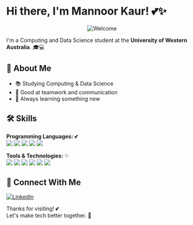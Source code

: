 # Hi there, I'm Mannoor Kaur! 💕✨
<div align="center">
  <img src="https://readme-typing-svg.herokuapp.com?font=Fira+Code&size=24&duration=3000&pause=1000&color=FF69B4&center=true&vCenter=true&width=500&lines=Welcome+to+my+GitHub!+%F0%9F%92%96" alt="Welcome" />
</div>

I'm a Computing and Data Science student at the **University of Western Australia**. 🎓💻

## 💖 About Me
- 📚 Studying Computing & Data Science  
- 🤝 Good at teamwork and communication
- 🌟 Always learning something new

## 🛠️ Skills

**Programming Languages:** 💕  
<img src="https://img.shields.io/badge/Python-FF1493?style=flat&logo=python&logoColor=white" />
<img src="https://img.shields.io/badge/Java-FF69B4?style=flat&logo=java&logoColor=white" />
<img src="https://img.shields.io/badge/SQL-DA70D6?style=flat&logo=postgresql&logoColor=white" />
<img src="https://img.shields.io/badge/HTML/CSS-FF1493?style=flat&logo=html5&logoColor=white" />
<img src="https://img.shields.io/badge/R-BA55D3?style=flat&logo=r&logoColor=white" />

**Tools & Technologies:** ✨  
<img src="https://img.shields.io/badge/Tableau-FF69B4?style=flat&logo=tableau&logoColor=white" />
<img src="https://img.shields.io/badge/PostgreSQL-DA70D6?style=flat&logo=postgresql&logoColor=white" />
<img src="https://img.shields.io/badge/Docker-FF1493?style=flat&logo=docker&logoColor=white" />
<img src="https://img.shields.io/badge/Git-BA55D3?style=flat&logo=git&logoColor=white" />
<img src="https://img.shields.io/badge/Excel-FF69B4?style=flat&logo=microsoft-excel&logoColor=white" />
<img src="https://img.shields.io/badge/Power%20BI-DA70D6?style=flat&logo=power-bi&logoColor=white" />

## 💌 Connect With Me
[![LinkedIn](https://img.shields.io/badge/LinkedIn-FF69B4?style=flat&logo=linkedin&logoColor=white)](https://www.linkedin.com/in/mannoor-kaur-202506358)

Thanks for visiting! 💕  
Let's make tech better together. 🌸
